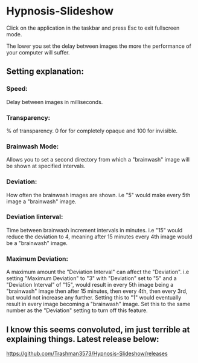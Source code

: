 # Hypnosis-Slideshow

Click on the application in the taskbar and press Esc to exit fullscreen mode.

The lower you set the delay between images the more the performance of your computer will suffer.

## Setting explanation:

### Speed:
Delay between images in milliseconds.
### Transparency:
% of transparency. 0 for for completely opaque and 100 for invisible. 
### Brainwash Mode:
Allows you to set a second directory from which a "brainwash" image will be shown at specified intervals.
### Deviation:
How often the brainwash images are shown. i.e "5" would make every 5th image a "brainwash" image. 
### Deviation Iinterval:
Time between brainwash increment intervals in minutes. i.e "15" would reduce the deviation to 4, meaning after 15 minutes every 4th image would be a "brainwash" image.
### Maximum Deviation:
A maximum amount the "Deviation Interval" can affect the "Deviation". i.e setting "Maximum Deviation" to "3" with "Deviation" set to "5" and a "Deviation Interval" of "15", would result in every 5th image being a "brainwash" image then after 15 minutes, then every 4th, then every 3rd, but would not increase any further. Setting this to "1" would eventually result in every image becoming a "brainwash" image. Set this to the same number as the "Deviation" setting to turn off this feature.

## I know this seems convoluted, im just terrible at explaining things. Latest release below:

https://github.com/Trashman3573/Hypnosis-Slideshow/releases
